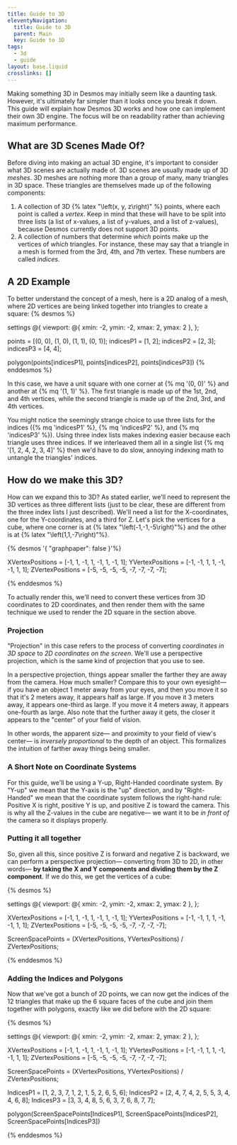 ```yaml
---
title: Guide to 3D
eleventyNavigation:
  title: Guide to 3D
  parent: Main
  key: Guide to 3D
tags:
  - 3d
  - guide
layout: base.liquid
crosslinks: []
---
```


Making something 3D in Desmos may initially seem like a daunting task. However, it's ultimately far simpler than it looks once you break it down. This guide will explain how Desmos 3D works and how one can implement their own 3D engine. The focus will be on readability rather than achieving maximum performance.

## What are 3D Scenes Made Of?

Before diving into making an actual 3D engine, it's important to consider what 3D scenes are actually made of. 3D scenes are usually made up of 3D _meshes_. 3D meshes are nothing more than a group of many, many triangles in 3D space. These triangles are themselves made up of the following components:

1. A collection of 3D {% latex "\\left(x, y, z\\right)" %} points, where each point is called a _vertex_. Keep in mind that these will have to be split into three lists (a list of x-values, a list of y-values, and a list of z-values), because Desmos currently does not support 3D points.
2. A collection of numbers that determine _which_ points make up the vertices of _which_ triangles. For instance, these may say that a triangle in a mesh is formed from the 3rd, 4th, and 7th vertex. These numbers are called _indices_.

## A 2D Example

To better understand the concept of a mesh, here is a 2D analog of a mesh, where 2D vertices are being linked together into triangles to create a square:
{% desmos %}

settings @{
viewport: @{ xmin: -2, ymin: -2, xmax: 2, ymax: 2 },
};

points = [(0, 0), (1, 0), (1, 1), (0, 1)];
indicesP1 = [1, 2];
indicesP2 = [2, 3];
indicesP3 = [4, 4];

polygon(points[indicesP1], points[indicesP2], points[indicesP3])
{% enddesmos %}

In this case, we have a unit square with one corner at {% mq '(0, 0)' %} and another at {% mq '(1, 1)' %}. The first triangle is made up of the 1st, 2nd, and 4th vertices, while the second triangle is made up of the 2nd, 3rd, and 4th vertices.

You might notice the seemingly strange choice to use three lists for the indices ({% mq 'indicesP1' %}, {% mq 'indicesP2' %}, and {% mq 'indicesP3' %}). Using three index lists makes indexing easier because each triangle uses three indices. If we interleaved them all in a single list {% mq '[1, 2, 4, 2, 3, 4]' %} then we'd have to do slow, annoying indexing math to untangle the triangles' indices.

## How do we make this 3D?

How can we expand this to 3D? As stated earlier, we'll need to represent the 3D vertices as three different lists (just to be clear, these are different from the three index lists I just described). We'll need a list for the X-coordinates, one for the Y-coordinates, and a third for Z. Let's pick the vertices for a cube, where one corner is at {% latex "\\left(-1,-1,-5\\right)"%} and the other is at {% latex "\\left(1,1,-7\\right)"%}.

{% desmos '{ "graphpaper": false }'%}

XVertexPositions = [-1, 1, -1, 1, -1, 1, -1, 1];
YVertexPositions = [-1, -1, 1, 1, -1, -1, 1, 1];
ZVertexPositions = [-5, -5, -5, -5, -7, -7, -7, -7];

{% enddesmos %}

To actually render this, we'll need to convert these vertices from 3D coordinates to 2D coordinates, and then render them with the same technique we used to render the 2D square in the section above.

### Projection

"Projection" in this case refers to the process of converting _coordinates in 3D space_ to _2D coordinates on the screen_. We'll use a perspective projection, which is the same kind of projection that you use to see.

In a perspective projection, things appear smaller the farther they are away from the camera. How much smaller? Compare this to your own eyesight&mdash; if you have an object 1 meter away from your eyes, and then you move it so that it's 2 meters away, it appears half as large. If you move it 3 meters away, it appears one-third as large. If you move it 4 meters away, it appears one-fourth as large. Also note that the further away it gets, the closer it appears to the "center" of your field of vision.

In other words, the apparent size&mdash; and proximity to your field of view's center&mdash; is _inversely proportional_ to the depth of an object. This formalizes the intuition of farther away things being smaller.

### A Short Note on Coordinate Systems

For this guide, we'll be using a Y-up, Right-Handed coordinate system. By "Y-up" we mean that the Y-axis is the "up" direction, and by "Right-Handed" we mean that the coordinate system follows the right-hand rule: Positive X is right, positive Y is up, and positive Z is toward the camera. This is why all the Z-values in the cube are negative&mdash; we want it to be _in front of_ the camera so it displays properly.

### Putting it all together

So, given all this, since positive Z is forward and negative Z is backward, we can perform a perspective projection&mdash; converting from 3D to 2D, in other words&mdash; **by taking the X and Y components and dividing them by the Z component**. If we do this, we get the vertices of a cube:

{% desmos %}

settings @{
viewport: @{ xmin: -2, ymin: -2, xmax: 2, ymax: 2 },
};

XVertexPositions = [-1, 1, -1, 1, -1, 1, -1, 1];
YVertexPositions = [-1, -1, 1, 1, -1, -1, 1, 1];
ZVertexPositions = [-5, -5, -5, -5, -7, -7, -7, -7];

ScreenSpacePoints = (XVertexPositions, YVertexPositions) / ZVertexPositions;

{% enddesmos %}

### Adding the Indices and Polygons

Now that we've got a bunch of 2D points, we can now get the indices of the 12 triangles that make up the 6 square faces of the cube and join them together with polygons, exactly like we did before with the 2D square:

{% desmos %}

settings @{
viewport: @{ xmin: -2, ymin: -2, xmax: 2, ymax: 2 },
};

XVertexPositions = [-1, 1, -1, 1, -1, 1, -1, 1];
YVertexPositions = [-1, -1, 1, 1, -1, -1, 1, 1];
ZVertexPositions = [-5, -5, -5, -5, -7, -7, -7, -7];

ScreenSpacePoints = (XVertexPositions, YVertexPositions) / ZVertexPositions;

IndicesP1 = [1, 2, 3, 7, 1, 2, 1, 5, 2, 6, 5, 6];
IndicesP2 = [2, 4, 7, 4, 2, 5, 5, 3, 4, 4, 6, 8];
IndicesP3 = [3, 3, 4, 8, 5, 6, 3, 7, 6, 8, 7, 7];

polygon(ScreenSpacePoints[IndicesP1], ScreenSpacePoints[IndicesP2], ScreenSpacePoints[IndicesP3])

{% enddesmos %}
